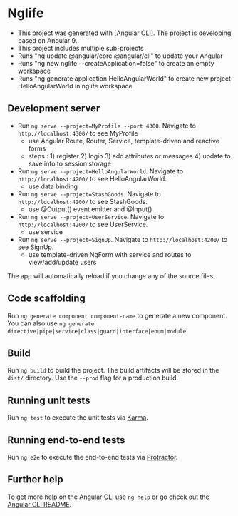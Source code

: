 # Nglife

- This project was generated with [Angular CLI]. The project is developing based on Angular 9.
- This project includes multiple sub-projects
- Runs "ng update @angular/core @angular/cli" to update your Angular 
- Runs "ng new nglife --createApplication=false" to create an empty workspace
- Runs "ng generate application HelloAngularWorld" to create new project HelloAngularWorld in nglife workspace

## Development server
- Run `ng serve --project=MyProfile --port 4300`. Navigate to `http://localhost:4300/` to see MyProfile
  - use Angular Route, Router, Service, template-driven and reactive forms
  - steps : 1) register 2) login 3) add attributes or messages 4) update to save info to session storage
- Run `ng serve --project=HelloAngularWorld`. Navigate to `http://localhost:4200/` to see HelloAngularWorld.
  - use data binding
- Run `ng serve --project=StashGoods`. Navigate to `http://localhost:4200/` to see StashGoods.
  - use @Output() event emitter and @Input()
- Run `ng serve --project=UserService`. Navigate to `http://localhost:4200/` to see UserService.
  - use service
- Run `ng serve --project=SignUp`. Navigate to `http://localhost:4200/` to see SignUp.
  - use template-driven NgForm with service and routes to view/add/update users

The app will automatically reload if you change any of the source files.

## Code scaffolding

Run `ng generate component component-name` to generate a new component. You can also use `ng generate directive|pipe|service|class|guard|interface|enum|module`.

## Build

Run `ng build` to build the project. The build artifacts will be stored in the `dist/` directory. Use the `--prod` flag for a production build.

## Running unit tests

Run `ng test` to execute the unit tests via [Karma](https://karma-runner.github.io).

## Running end-to-end tests

Run `ng e2e` to execute the end-to-end tests via [Protractor](http://www.protractortest.org/).

## Further help

To get more help on the Angular CLI use `ng help` or go check out the [Angular CLI README](https://github.com/angular/angular-cli/blob/master/README.md).


